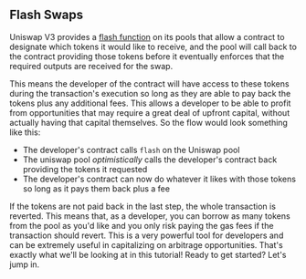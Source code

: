 ## Flash Swaps

Uniswap V3 provides a [flash function](https://docs.uniswap.org/protocol/reference/core/UniswapV3Pool#flash) on its pools that allow a contract to designate which tokens it would like to receive, and the pool will call back to the contract providing those tokens before it eventually enforces that the required outputs are received for the swap. 

This means the developer of the contract will have access to these tokens during the transaction's execution so long as they are able to pay back the tokens plus any additional fees. This allows a developer to be able to profit from opportunities that may require a great deal of upfront capital, without actually having that capital themselves. So the flow would look something like this:

- The developer's contract calls `flash` on the Uniswap pool
- The uniswap pool _optimistically_ calls the developer's contract back providing the tokens it requested
- The developer's contract can now do whatever it likes with those tokens so long as it pays them back plus a fee

If the tokens are not paid back in the last step, the whole transaction is reverted. This means that, as a developer, you can borrow as many tokens from the pool as you'd like and you only risk paying the gas fees if the transaction should revert. This is a very powerful tool for developers and can be extremely useful in capitalizing on arbitrage opportunities. That's exactly what we'll be looking at in this tutorial! Ready to get started? Let's jump in.